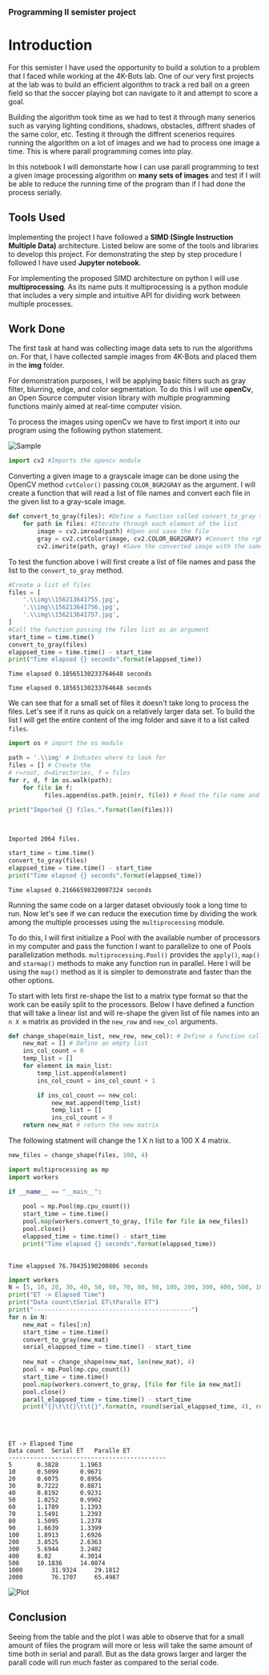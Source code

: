 
### Programming II semister project


# Introduction 

For this semister I have used the opportunity to build a solution to a problem that I faced while working at the 4K-Bots lab. One of our very first projects at the lab was to build an efficient algorithm to track a red ball on a green field so that the soccer playing bot can navigate to it and attempt to score a goal.

Building the algorithm took time as we had to test it through many senerios such as varying lighting conditions, shadows, obstacles, diffrent shades of the same color, etc. Testing it through the diffrent scenerios requires running the algorithm on a lot of images and we had to process one image  a time. This is where parall programming comes into play. 

In this notebook I will demonstarte how I can use parall programming to test a given image processing algorithm on **many sets of images** and test if I will be able to reduce the running time of the program than if I had done the process serially.

## Tools Used 

Implementing the project I have followed a **SIMD (Single Instruction Multiple Data)** architecture.
Listed below are some of the tools and libraries to develop this project. For demonstrating the step by step procedure I followed I have used **Jupyter notebook**.

For implementing the proposed SIMD architecture on python I will use **multiprocessing**. As its name puts it multiprocessing is a python module that includes a very simple and intuitive API for dividing work between multiple processes.

## Work Done

The first task at hand was collecting image data sets to run the algorithms on. For that, I have collected sample images from 4K-Bots and placed them in the **img** folder. 

For demonstration purposes, I will be applying basic filters such as gray filter, blurring, edge, and color segmentation. To do this I will use **openCv**, an Open Source computer vision library with multiple programming functions mainly aimed at real-time computer vision.

To process the images using openCv we have to first import it into our program using the following python statement.

![Sample](plot/image_rgb_gray.png)

```python
import cv2 #Imports the opencv module
```

Converting a given image to a grayscale image can be done using the OpenCV method `cvtColor()` passing `COLOR_BGR2GRAY` as the argument. I will create a function that will read a list of file names and convert each file in the given list to a gray-scale image. 


```python
def convert_to_gray(files): #Define a function called convert_to_gray that takes list as an argument
    for path in files: #Iterate through each element of the list
        image = cv2.imread(path) #Open and save the file
        gray = cv2.cvtColor(image, cv2.COLOR_BGR2GRAY) #Convert the rgb image to a gray scale image
        cv2.imwrite(path, gray) #Save the converted image with the same name to repalce the old one
```

To test the function above I will first create a list of file names and pass the list to the `convert_to_gray` method.


```python
#Create a list of files
files = [
    '.\\img\\156213641755.jpg', 
    '.\\img\\156213641756.jpg', 
    '.\\img\\156213641757.jpg',
]
#Call the function passing the files list as an argument
start_time = time.time() 
convert_to_gray(files)
elappsed_time = time.time() - start_time
print("Time elapsed {} seconds".format(elappsed_time))
```

    Time elapsed 0.18565130233764648 seconds
    

`Time elapsed 0.18565130233764648 seconds`

We can see that for a small set of files it doesn't take long to process the files. Let's see if it runs as quick on a relatively larger data set. To build the list I will get the entire content of the img folder and save it to a list called `files`.


```python
import os # import the os module

path = '.\\img' # Indcates where to look for 
files = [] # Create the 
# r=root, d=directories, f = files
for r, d, f in os.walk(path):
    for file in f:
          files.append(os.path.join(r, file)) # Read the file name and save to the list
            
print("Imported {} files.".format(len(files)))

    
```

    Imported 2064 files.
    


```python
start_time = time.time() 
convert_to_gray(files)
elappsed_time = time.time() - start_time
print("Time elapsed {} seconds".format(elappsed_time))

```

    Time elapsed 0.21666598320007324 seconds
    

Running the same code on a larger dataset obviously took a long time to run. Now let's see if we can reduce the execution time by dividing the work among the multiple processes using the `multiprocessing` module. 

To do this, I will first initialize a Pool with the available number of processors in my computer and pass the function I want to parallelize to one of Pools parallelization methods. `multiprocessing.Pool()` provides the `apply()`, `map()` and `starmap()` methods to make any function run in parallel. Here I will be using the `map()` method as it is simpler to demonstrate and faster than the other options.

To start with lets first re-shape the list to a matrix type format so that the work can be easily split to the processors. Below I have defined a function that will take a linear list and will re-shape the given list of file names into an `n X m` matrix as provided in the `new_row` and `new_col` arguments.


```python
def change_shape(main_list, new_row, new_col): # Define a function called change_shape
    new_mat = [] # Define an empty list
    ins_col_count = 0 
    temp_list = []
    for element in main_list:
        temp_list.append(element)
        ins_col_count = ins_col_count + 1

        if ins_col_count == new_col:
            new_mat.append(temp_list)
            temp_list = []
            ins_col_count = 0
    return new_mat # return the new matrix 
```

The following statment will change the 1 X n list to a 100 X 4 matrix.


```python
new_files = change_shape(files, 100, 4)
```


```python
import multiprocessing as mp
import workers

if __name__ == "__main__": 
    
    pool = mp.Pool(mp.cpu_count())
    start_time = time.time()
    pool.map(workers.convert_to_gray, [file for file in new_files])
    pool.close()
    elappsed_time = time.time() - start_time
    print("Time elapsed {} seconds".format(elappsed_time))
    


```

    Time elappsed 76.70435190200806 seconds
    


```python
import workers
N = [5, 10, 20, 30, 40, 50, 60, 70, 80, 90, 100, 200, 300, 400, 500, 1000, 2000]
print("ET -> Elapsed Time")
print("Data count\tSerial ET\tParalle ET")
print("--------------------------------------------")
for n in N: 
    new_mat = files[:n]
    start_time = time.time()
    convert_to_gray(new_mat)
    serial_elappsed_time = time.time() - start_time
    
    new_mat = change_shape(new_mat, len(new_mat), 4)
    pool = mp.Pool(mp.cpu_count())
    start_time = time.time()
    pool.map(workers.convert_to_gray, [file for file in new_mat])
    pool.close()
    parall_elappsed_time = time.time() - start_time
    print("{}\t\t{}\t\t{}".format(n, round(serial_elappsed_time, 4), round(parall_elappsed_time, 4)))
    
    
    
```

    ET -> Elapsed Time
    Data count	Serial ET	Paralle ET
    --------------------------------------------
    5		0.3828		1.1963
    10		0.5099		0.9671
    20		0.6075		0.8956
    30		0.7222		0.8871
    40		0.8192		0.9231
    50		1.0252		0.9902
    60		1.1789		1.1393
    70		1.5491		1.2393
    80		1.5095		1.2378
    90		1.6639		1.3399
    100		1.8913		1.6926
    200		3.8525		2.6363
    300		5.6944		3.2402
    400		8.82		4.3014
    500		10.1836		14.0874
    1000		31.9324		29.1812
    2000		76.1707		65.4987
    

![Plot](plot/plot.png)

## Conclusion

Seeing from the table and the plot I was able to observe that for a small amount of files the program will more or less will take the same amount of time both in serial and parall. But as the data grows larger and larger the parall code will run much faster as compared to the serial code.
